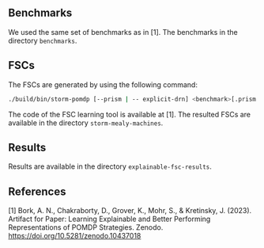 ## Benchmarks

We used the same set of benchmarks as in [1]. The benchmarks in the directory `benchmarks`. 

## FSCs

The FSCs are generated by using the following command:

```bash
./build/bin/storm-pomdp [--prism | -- explicit-drn] <benchmark>[.prism|.drn]  --prop <benckmark>.props --belief-exploration unfold --size-threshold 0 --sound --buildobsval --buildchoicelab --policy-learning  --cutoff-handling cutoffstrategy --export-learned-policy-dot <benchmark>-cutoffstrategy.dot

```
The code of the FSC learning tool is available at [1]. 
The resulted FSCs are available in the directory `storm-mealy-machines`.

## Results

Results are available in the directory `explainable-fsc-results`.

## References

[1] Bork, A. N., Chakraborty, D., Grover, K., Mohr, S., & Kretinsky, J. (2023). Artifact for Paper: Learning Explainable and Better Performing Representations of POMDP Strategies. Zenodo. https://doi.org/10.5281/zenodo.10437018